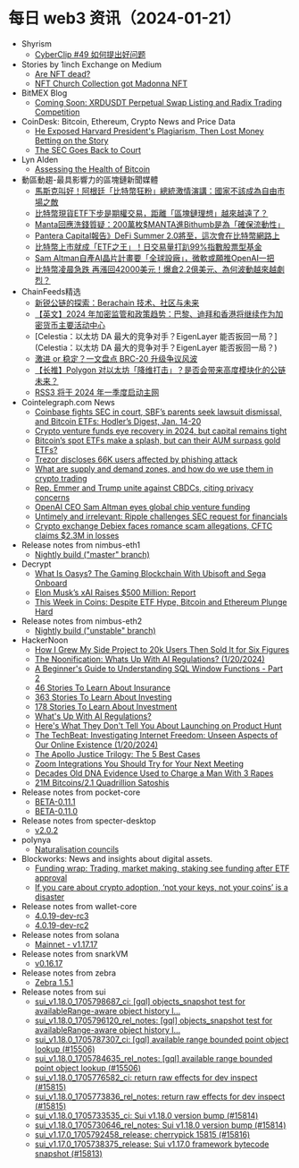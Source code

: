 # 每日 web3 资讯（2024-01-21）

- Shyrism
  - [CyberClip #49 如何提出好问题](https://shyrz.me/cyberclip-49-how-to-ask-good-questions/)
- Stories by 1inch Exchange on Medium
  - [Are NFT dead?](https://medium.com/nft-market/are-nft-dead-d7a447befb9a?source=rss-c4f4cadf8a31------2)
  - [NFT Church Collection got Madonna NFT](https://medium.com/nft-market/nft-church-collection-got-madonna-nft-fe560d291979?source=rss-c4f4cadf8a31------2)
- BitMEX Blog
  - [Coming Soon: XRDUSDT Perpetual Swap Listing and Radix Trading Competition](https://blog.bitmex.com/xrdusdt/)
- CoinDesk: Bitcoin, Ethereum, Crypto News and Price Data
  - [He Exposed Harvard President's Plagiarism, Then Lost Money Betting on the Story](https://www.coindesk.com/markets/2024/01/20/he-exposed-harvard-presidents-plagiarism-then-lost-money-betting-on-the-story/?utm_medium=referral&utm_source=rss&utm_campaign=headlines)
  - [The SEC Goes Back to Court](https://www.coindesk.com/policy/2024/01/20/the-sec-goes-back-to-court/?utm_medium=referral&utm_source=rss&utm_campaign=headlines)
- Lyn Alden
  - [Assessing the Health of Bitcoin](https://www.lynalden.com/bitcoin-network-health/)
- 動區動趨-最具影響力的區塊鏈新聞媒體
  - [馬斯克叫好！阿根廷「比特幣狂粉」總統激情演講：國家不該成為自由市場之敵](https://www.blocktempo.com/elon-musk-praises-javier-mileis-speech/)
  - [比特幣現貨ETF下步是期權交易，距離「區塊鏈理想」越來越遠了？](https://www.blocktempo.com/options-trading-is-next-step-for-spot-bitcoin-etf/)
  - [Manta回應洗錢質疑：200萬枚$MANTA進Bithumb是為「確保流動性」](https://www.blocktempo.com/manta-network-says-2m-manta-distributed-to-bithumb-to-ensure-liquidity/)
  - [Pantera Capital報告》DeFi Summer 2.0將至，這次會在比特幣網路上](https://www.blocktempo.com/will-defi-summer-2-happen-on-bitcoin-internet/)
  - [比特幣上市就成「ETF之王」！日交易量打趴99%指數股票型基金](https://www.blocktempo.com/bitcoin-becomes-the-king-of-etfs-the-daily-trading-volume-beats-99-of-etfs/)
  - [Sam Altman自產AI晶片計畫要「全球設廠」，微軟或願推OpenAI一把](https://www.blocktempo.com/openai-ceo-to-raise-billions-for-ai-chip-factories-network/)
  - [比特幣凌晨急跌 再漲回42000美元！爆倉2.2億美元、為何波動越來越劇烈？](https://www.blocktempo.com/bitcoin-fell-sharply-in-the-early-morning-and-then-rose-back-to-42000/)
- ChainFeeds精选
  - [新锐公链的探索：Berachain 技术、社区与未来](https://mirror.xyz/0x70562F91075eea0f87728733b4bbe00F7e779788/ovosu3sxz5rKV9EdsYgq15CsVYBGHQd1cOpKZk2dMxw)
  - [【英文】2024 年加密监管和政策趋势：巴黎、迪拜和香港将继续作为加密货币主要活动中心](https://www.elliptic.co/blog/top-five-crypto-regulatory-and-policy-trends-for-2024)
  - [Celestia：以太坊 DA 最大的竞争对手？EigenLayer 能否扳回一局？](Celestia：以太坊 DA 最大的竞争对手？EigenLayer 能否扳回一局？)
  - [激进 or 稳定？一文盘点 BRC-20 升级争议风波](https://mp.weixin.qq.com/s/fYN_9836jOF8_xkV7S1OsQ)
  - [【长推】Polygon 对以太坊「降维打击」？是否会带来高度模块化的公链未来？](https://twitter.com/tmel0211/status/1748193413173018713)
  - [RSS3 将于 2024 年一季度启动主网](https://twitter.com/rss3_/status/1748352445796036792)
- Cointelegraph.com News
  - [Coinbase fights SEC in court, SBF’s parents seek lawsuit dismissal, and Bitcoin ETFs: Hodler’s Digest, Jan. 14-20](https://cointelegraph.com/magazine/coinbase-fights-sec-in-court-sbfs-parents-seek-lawsuit-dismissal-and-bitcoin-etfs-hodlers-digest-jan-14-20/)
  - [Crypto venture funds eye recovery in 2024, but capital remains tight](https://cointelegraph.com/news/venture-funds-eye-recovery-2024-capital-remains-tight)
  - [Bitcoin’s spot ETFs make a splash, but can their AUM surpass gold ETFs?](https://cointelegraph.com/news/bitcoin-spot-etfs-make-a-splash-but-can-their-aum-surpass-gold-etfs)
  - [Trezor discloses 66K users affected by phishing attack](https://cointelegraph.com/news/trezor-discloses-66k-users-affected-phishing-attack)
  - [What are supply and demand zones, and how do we use them in crypto trading](https://cointelegraph.com/news/what-are-supply-and-demand-zones-and-how-do-we-use-them-in-crypto-trading)
  - [Rep. Emmer and Trump unite against CBDCs, citing privacy concerns](https://cointelegraph.com/news/congressman-emmer-and-trump-unite-against-cbdcs-citing-privacy-concerns)
  - [OpenAI CEO Sam Altman eyes global chip venture funding](https://cointelegraph.com/news/openai-ceo-sam-altman-eyes-global-chip-venture-funding)
  - [Untimely and irrelevant: Ripple challenges SEC request for financials](https://cointelegraph.com/news/ripple-united-states-sec-request-financials)
  - [Crypto exchange Debiex faces romance scam allegations, CFTC claims $2.3M in losses](https://cointelegraph.com/news/cryptocurrency-exchange-debiex-romance-scam-allegations)
- Release notes from nimbus-eth1
  - [Nightly build ("master" branch)](https://github.com/status-im/nimbus-eth1/releases/tag/nightly)
- Decrypt
  - [What Is Oasys? The Gaming Blockchain With Ubisoft and Sega Onboard](https://decrypt.co/resources/what-is-oasys-gaming-blockchain-ubisoft-sega-onboard)
  - [Elon Musk’s xAI Raises $500 Million: Report](https://decrypt.co/213614/elon-musks-xai-raises-500-million-report)
  - [This Week in Coins: Despite ETF Hype, Bitcoin and Ethereum Plunge Hard](https://decrypt.co/213494/this-week-in-coins-despite-etf-hype-bitcoin-and-ethereum-plunge-hard)
- Release notes from nimbus-eth2
  - [Nightly build ("unstable" branch)](https://github.com/status-im/nimbus-eth2/releases/tag/nightly)
- HackerNoon
  - [How I Grew My Side Project to 20k Users Then Sold It for Six Figures](https://hackernoon.com/how-i-grew-my-side-project-to-20k-users-then-sold-it-for-six-figures?source=rss)
  - [The Noonification: Whats Up With AI Regulations? (1/20/2024)](https://hackernoon.com/1-20-2024-noonification?source=rss)
  - [A Beginner's Guide to Understanding SQL Window Functions - Part 2](https://hackernoon.com/a-beginners-guide-to-understanding-sql-window-functions-part-2?source=rss)
  - [46 Stories To Learn About Insurance](https://hackernoon.com/46-stories-to-learn-about-insurance?source=rss)
  - [363 Stories To Learn About Investing](https://hackernoon.com/363-stories-to-learn-about-investing?source=rss)
  - [178 Stories To Learn About Investment](https://hackernoon.com/178-stories-to-learn-about-investment?source=rss)
  - [What's Up With AI Regulations?](https://hackernoon.com/whats-up-with-ai-regulations?source=rss)
  - [Here's What They Don't Tell You About Launching on Product Hunt](https://hackernoon.com/heres-what-they-dont-tell-you-about-launching-on-product-hunt?source=rss)
  - [The TechBeat: Investigating Internet Freedom: Unseen Aspects of Our Online Existence (1/20/2024)](https://hackernoon.com/1-20-2024-techbeat?source=rss)
  - [The Apollo Justice Trilogy: The 5 Best Cases](https://hackernoon.com/the-apollo-justice-trilogy-the-5-best-cases?source=rss)
  - [Zoom Integrations You Should Try for Your Next Meeting](https://hackernoon.com/zoom-integrations-you-should-try-for-your-next-meeting?source=rss)
  - [Decades Old DNA Evidence Used to Charge a Man With 3 Rapes](https://hackernoon.com/decades-old-dna-evidence-used-to-charge-a-man-with-3-rapes?source=rss)
  - [21M Bitcoins/2.1 Quadrillion Satoshis](https://hackernoon.com/21m-bitcoins21-quadrillion-satoshis?source=rss)
- Release notes from pocket-core
  - [BETA-0.11.1](https://github.com/pokt-network/pocket-core/releases/tag/BETA-0.11.1)
  - [BETA-0.11.0](https://github.com/pokt-network/pocket-core/releases/tag/BETA-0.11.0)
- Release notes from specter-desktop
  - [v2.0.2](https://github.com/cryptoadvance/specter-desktop/releases/tag/v2.0.2)
- polynya
  - [Naturalisation councils](https://polynya.mirror.xyz/Am9b6sn4JSgP8dQ-9IQueqQINgVyytT4SctJWz4rzAA)
- Blockworks: News and insights about digital assets.
  - [Funding wrap: Trading, market making, staking see funding after ETF approval](https://blockworks.co/news/trading-market-making-staking-see-funding)
  - [If you care about crypto adoption, ‘not your keys, not your coins’ is a disaster](https://blockworks.co/news/crypto-adoption-private-keys-disaster)
- Release notes from wallet-core
  - [4.0.19-dev-rc3](https://github.com/trustwallet/wallet-core/releases/tag/4.0.19-dev-rc3)
  - [4.0.19-dev-rc2](https://github.com/trustwallet/wallet-core/releases/tag/4.0.19-dev-rc2)
- Release notes from solana
  - [Mainnet - v1.17.17](https://github.com/solana-labs/solana/releases/tag/v1.17.17)
- Release notes from snarkVM
  - [v0.16.17](https://github.com/AleoHQ/snarkVM/releases/tag/v0.16.17)
- Release notes from zebra
  - [Zebra 1.5.1](https://github.com/ZcashFoundation/zebra/releases/tag/v1.5.1)
- Release notes from sui
  - [sui_v1.18.0_1705798687_ci: [gql] objects_snapshot test for availableRange-aware object history l…](https://github.com/MystenLabs/sui/releases/tag/sui_v1.18.0_1705798687_ci)
  - [sui_v1.18.0_1705796120_rel_notes: [gql] objects_snapshot test for availableRange-aware object history l…](https://github.com/MystenLabs/sui/releases/tag/sui_v1.18.0_1705796120_rel_notes)
  - [sui_v1.18.0_1705787307_ci: [gql] available range bounded point object lookup (#15506)](https://github.com/MystenLabs/sui/releases/tag/sui_v1.18.0_1705787307_ci)
  - [sui_v1.18.0_1705784635_rel_notes: [gql] available range bounded point object lookup (#15506)](https://github.com/MystenLabs/sui/releases/tag/sui_v1.18.0_1705784635_rel_notes)
  - [sui_v1.18.0_1705776582_ci: return raw effects for dev inspect (#15815)](https://github.com/MystenLabs/sui/releases/tag/sui_v1.18.0_1705776582_ci)
  - [sui_v1.18.0_1705773836_rel_notes: return raw effects for dev inspect (#15815)](https://github.com/MystenLabs/sui/releases/tag/sui_v1.18.0_1705773836_rel_notes)
  - [sui_v1.18.0_1705733535_ci: Sui v1.18.0 version bump (#15814)](https://github.com/MystenLabs/sui/releases/tag/sui_v1.18.0_1705733535_ci)
  - [sui_v1.18.0_1705730646_rel_notes: Sui v1.18.0 version bump (#15814)](https://github.com/MystenLabs/sui/releases/tag/sui_v1.18.0_1705730646_rel_notes)
  - [sui_v1.17.0_1705792458_release: cherrypick 15815 (#15816)](https://github.com/MystenLabs/sui/releases/tag/sui_v1.17.0_1705792458_release)
  - [sui_v1.17.0_1705738375_release: Sui v1.17.0 framework bytecode snapshot (#15813)](https://github.com/MystenLabs/sui/releases/tag/sui_v1.17.0_1705738375_release)
